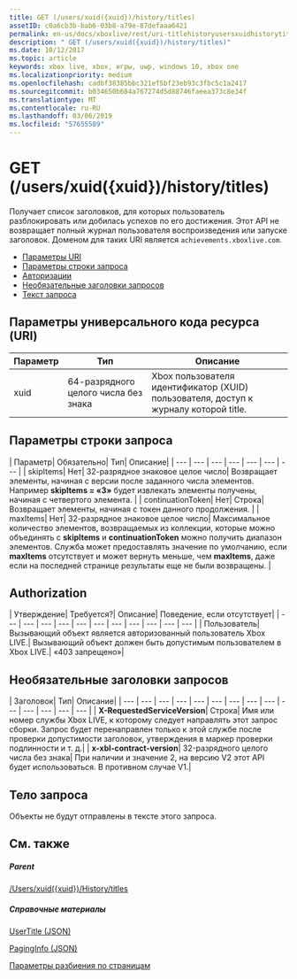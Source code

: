 ```yaml
---
title: GET (/users/xuid({xuid})/history/titles)
assetID: c0a6cb3b-bab6-03b8-a79e-87defaaa6421
permalink: en-us/docs/xboxlive/rest/uri-titlehistoryusersxuidhistorytitlesgetv2.html
description: " GET (/users/xuid({xuid})/history/titles)"
ms.date: 10/12/2017
ms.topic: article
keywords: xbox live, xbox, игры, uwp, windows 10, xbox one
ms.localizationpriority: medium
ms.openlocfilehash: cadbf38385bbc321ef5bf23eb93c3fbc5c1a2417
ms.sourcegitcommit: b034650b684a767274d5d88746faeea373c8e34f
ms.translationtype: MT
ms.contentlocale: ru-RU
ms.lasthandoff: 03/06/2019
ms.locfileid: "57655589"
---
```

# <a name="get-usersxuidxuidhistorytitles"></a>GET (/users/xuid({xuid})/history/titles)
Получает список заголовков, для которых пользователь разблокировать или добилась успехов по его достижения. Этот API не возвращает полный журнал пользователя воспроизведения или запуске заголовок. Доменом для таких URI является `achievements.xboxlive.com`.
 
  * [Параметры URI](#ID4EY)
  * [Параметры строки запроса](#ID4EDB)
  * [Авторизации](#ID4EFD)
  * [Необязательные заголовки запросов](#ID4EGE)
  * [Текст запроса](#ID4ERF)
 
<a id="ID4EY"></a>

 
## <a name="uri-parameters"></a>Параметры универсального кода ресурса (URI)
 
| Параметр| Тип| Описание| 
| --- | --- | --- | 
| xuid| 64-разрядного целого числа без знака| Xbox пользователя идентификатор (XUID) пользователя, доступ к журналу которой title.| 
  
<a id="ID4EDB"></a>

 
## <a name="query-string-parameters"></a>Параметры строки запроса
 
| Параметр| Обязательно| Тип| Описание| 
| --- | --- | --- | --- | --- | --- | --- | 
| skipItems| Нет| 32-разрядное знаковое целое число| Возвращает элементы, начиная с версии после заданного числа элементов. Например <b>skipItems = «3»</b> будет извлекать элементы получены, начиная с четвертого элемента. | 
| continuationToken| Нет| Строка| Возвращает элементы, начиная с токен данного продолжения. | 
| maxItems| Нет| 32-разрядное знаковое целое число| Максимальное количество элементов, возвращаемых из коллекции, которые можно объединять с <b>skipItems</b> и <b>continuationToken</b> можно получить диапазон элементов. Служба может предоставлять значение по умолчанию, если <b>maxItems</b> отсутствует и может вернуть меньше, чем <b>maxItems</b>, даже если на последней странице результаты еще не были возвращены. | 
  
<a id="ID4EFD"></a>

 
## <a name="authorization"></a>Authorization
 
| Утверждение| Требуется?| Описание| Поведение, если отсутствует| 
| --- | --- | --- | --- | --- | --- | --- | --- | --- | --- | --- | 
| Пользователь| Вызывающий объект является авторизованный пользователь Xbox LIVE.| Вызывающий объект должен быть допустимым пользователем в Xbox LIVE.| «403 запрещено»| 
  
<a id="ID4EGE"></a>

 
## <a name="optional-request-headers"></a>Необязательные заголовки запросов
 
| Заголовок| Тип| Описание| 
| --- | --- | --- | --- | --- | --- | --- | --- | --- | --- | --- | --- | --- | --- | 
| <b>X-RequestedServiceVersion</b>| Строка| Имя или номер службы Xbox LIVE, к которому следует направлять этот запрос сборки. Запрос будет перенаправлен только к этой службе после проверки допустимости заголовок, утверждения в маркер проверки подлинности и т. д.| 
| <b>x-xbl-contract-version</b>| 32-разрядного целого числа без знака| При наличии и значение 2, на версию V2 этот API будет использоваться. В противном случае V1.| 
  
<a id="ID4ERF"></a>

 
## <a name="request-body"></a>Тело запроса
 
Объекты не будут отправлены в тексте этого запроса.
  
<a id="ID4EDG"></a>

 
## <a name="see-also"></a>См. также
 
<a id="ID4EFG"></a>

 
##### <a name="parent"></a>Parent 

[/Users/xuid({xuid})/History/titles](uri-titlehistoryusersxuidhistorytitlesv2.md)

  
<a id="ID4EPG"></a>

 
##### <a name="reference"></a>Справочные материалы 

[UserTitle (JSON)](../../json/json-usertitlev2.md)

 [PagingInfo (JSON)](../../json/json-paginginfo.md)

 [Параметры разбиения по страницам](../../additional/pagingparameters.md)

   